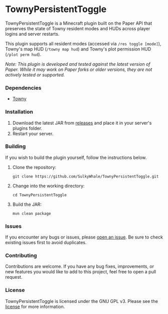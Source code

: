 # TownyPersistentToggle

TownyPersistentToggle is a Minecraft plugin built on the Paper API that preserves the state of Towny resident modes and HUDs across player logins and server restarts.

This plugin supports all resident modes (accessed via `/res toggle [mode]`), Towny's map HUD (`/towny map hud`) and Towny's plot permission HUD (`/plot perm hud`).

*Note: This plugin is developed and tested against the latest version of Paper. While it may work on Paper forks or older versions, they are not actively tested or supported.*

### Dependencies

 - [Towny](https://github.com/TownyAdvanced/Towny)

### Installation

1. Download the latest JAR from [releases](https://github.com/SulkyWhale/TownyPersistentToggle/releases) and place it in your server's plugins folder.
2. Restart your server.

### Building

If you wish to build the plugin yourself, follow the instructions below.

1. Clone the repository:

    ```
    git clone https://github.com/SulkyWhale/TownyPersistentToggle.git
    ```
2. Change into the working directory:

    ```
    cd TownyPersistentToggle
    ```
3. Build the JAR: 

    ```
    mvn clean package
    ```
   
### Issues

If you encounter any bugs or issues, please [open an issue](https://github.com/SulkyWhale/TownyPersistentToggle/issues). Be sure to check existing issues first to avoid duplicates.

### Contributing

Contributions are welcome. If you have any bug fixes, improvements, or new features you would like to add to this project, feel free to open a pull request.


### License

TownyPersistentToggle is licensed under the GNU GPL v3. Please see the [license](/LICENSE) for more information.
